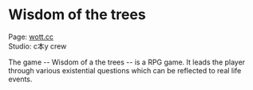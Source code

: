 # Wisdom of the trees

Page: [wott.cc](https://wott.cc/) \
Studio: c本y crew

The game -- Wisdom of a the trees -- is a RPG game. It leads the player through various existential questions which can be reflected to real life events.